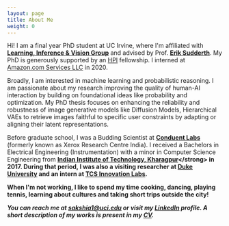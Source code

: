 ```yaml
---
layout: page
title: About Me
weight: 0
---
```


Hi! I am a final year PhD student at UC Irvine, where I'm affiliated with <strong> [Learning, Inference & Vision Group](https://ics.uci.edu/~sudderth/group/)</strong> and advised by Prof. <strong> [Erik Sudderth](https://ics.uci.edu/~sudderth/)</strong>. My PhD is generously supported by an [HPI](https://www.ics.uci.edu/hpi/) fellowship. I interned at [Amazon.com Services LLC](https://www.amazon.com/) in 2020. 

Broadly, I am interested in machine learning and probabilistic reasoning. I am passionate about my research improving the quality of human-AI interaction by building on foundational ideas like probability and optimization. My PhD thesis focuses on enhancing the reliability and robustness of image generative models like Diffusion Models, Hierarchical VAEs to retrieve images faithful to specific user constraints by adapting or aligning their latent representations.  

Before graduate school, I was a Budding Scientist at <strong>[Conduent Labs](https://www.conduent.com/innovation/)</strong> (formerly known as Xerox Research Centre India). I received a Bachelors in Electrical Engineering (Instrumentation) with a minor in Computer Science Engineering from <strong> [Indian Institute of Technology, Kharagpur]([http://www.iitkgp.ac.in/](http://www.ee.iitkgp.ac.in/))</strong> in 2017. During that period, I was also a visiting researcher at <strong>[Duke University](https://hal.pratt.duke.edu/)</strong> and an intern at <strong>[TCS Innovation Labs](https://www.tcs.com/research-and-innovation)</strong>.

When I'm not working, I like to spend my time cooking, dancing, playing tennis, learning about cultures and taking short trips outside the city!

<i>You can reach me at <strong>sakshia1@uci.edu</strong> or visit my [LinkedIn](https://www.linkedin.com/in/sakshi-agarwal-6a8b6186) profile. A short description of my works is present in my [CV](CV.pdf). </i> 


<font size="4">
  </font>

